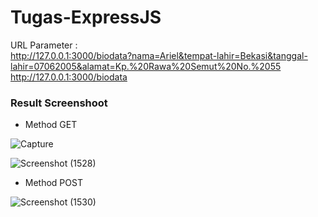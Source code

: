 # Tugas-ExpressJS

URL Parameter : <BR>
http://127.0.0.1:3000/biodata?nama=Ariel&tempat-lahir=Bekasi&tanggal-lahir=07062005&alamat=Kp.%20Rawa%20Semut%20No.%2055
http://127.0.0.1:3000/biodata

### Result Screenshoot
* Method GET
 
![Capture](https://github.com/MuhamadAriel07/technical-assignment-week-10-Ariel/assets/90564840/b7fefbdd-3ec4-4139-9764-4bf923e5cdca)

![Screenshot (1528)](https://github.com/MuhamadAriel07/technical-assignment-week-10-Ariel/assets/90564840/3f8a5360-30ef-49ee-bd45-c20a33c1ec69)

 
* Method POST
  
![Screenshot (1530)](https://github.com/MuhamadAriel07/technical-assignment-week-10-Ariel/assets/90564840/ad09bc55-d8a0-4a66-b794-13dcd0c4f517)
